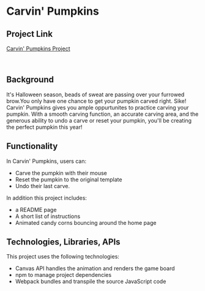 # Carvin' Pumpkins
<h2>Project Link</h2>

<p><a href="https://cbrownsf.github.io/carving_pumpkins/">Carvin' Pumpkins Project</a></p>
<br>
<h2>Background</h2>
<p> It's Halloween season, beads of sweat are passing over your furrowed brow.You only have one chance to get your pumpkin carved right. Sike! Carvin' Pumpkins gives you ample oppurtunites to practice carving your pumpkin. With a smooth carving function, an accurate carving area, and the generous ability to undo a carve or reset your pumpkin, you'll be creating the perfect pumpkin this year!
</p>
<h2>Functionality </h2>

<p>In Carvin' Pumpkins, users can:
</p>
<ul>
  <li>Carve the pumpkin with their mouse</li>
  <li>Reset the pumpkin to the original template</li>
  <li>Undo their last carve.</li>
</ul>
 <p>In addition this project includes:</p>
 <ul>
  <li>a README page </li>
  <li>A short list of instructions</li>
  <li>Animated candy corns bouncing around the home page</li>
</ul>

<h2>Technologies, Libraries, APIs</h2>
  <p>This project uses the following technologies:</p>
<ul>
  <li>Canvas API handles the animation and renders the game board</li>
  <li>npm to manage project dependencies</li>
  <li>Webpack bundles and transpile the source JavaScript code</li>
</ul>
